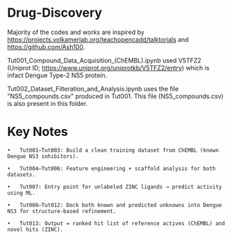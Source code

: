 # Drug-Discovery

Majority of the codes and works are inspired by https://projects.volkamerlab.org/teachopencadd/talktorials and https://github.com/Ash100.

Tut001_Compound_Data_Acquisition_(ChEMBL).ipynb used V5TFZ2 (Uniprot ID; https://www.uniprot.org/uniprotkb/V5TFZ2/entry) which is infact Dengue Type-2 NS5 protein.

Tut002_Dataset_Filteration_and_Analysis.ipynb uses the file "NS5_compounds.csv" produced in Tut001. This file (NS5_compounds.csv) is also present in this folder.





# Key Notes
	•	Tut001–Tut003: Build a clean training dataset from ChEMBL (known Dengue NS3 inhibitors).
 
	•	Tut004–Tut006: Feature engineering + scaffold analysis for both datasets.
 
	•	Tut007: Entry point for unlabeled ZINC ligands → predict activity using ML.
 
	•	Tut008–Tut012: Dock both known and predicted unknowns into Dengue NS3 for structure-based refinement.
 
	•	Tut013: Output = ranked hit list of reference actives (ChEMBL) and novel hits (ZINC).

 
